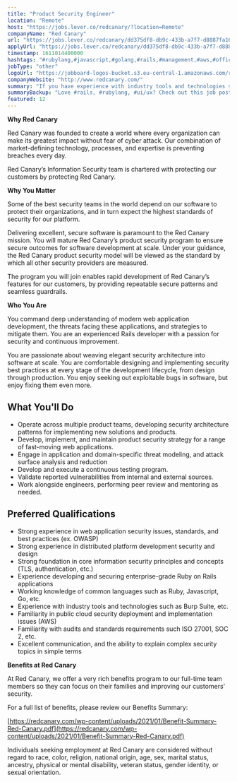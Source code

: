 ```yaml
---
title: "Product Security Engineer"
location: "Remote"
host: "https://jobs.lever.co/redcanary/?location=Remote"
companyName: "Red Canary"
url: "https://jobs.lever.co/redcanary/dd375df8-db9c-433b-a7f7-d8887fa16d27"
applyUrl: "https://jobs.lever.co/redcanary/dd375df8-db9c-433b-a7f7-d8887fa16d27/apply"
timestamp: 1611014400000
hashtags: "#rubylang,#javascript,#golang,#rails,#management,#aws,#office,#operations,#analysis,#ui/ux"
jobType: "other"
logoUrl: "https://jobboard-logos-bucket.s3.eu-central-1.amazonaws.com/red-canary"
companyWebsite: "http://www.redcanary.com/"
summary: "If you have experience with industry tools and technologies such as Burp Suite, etc, Red Canary is looking for someone with your skillset."
summaryBackup: "Love #rails, #rubylang, #ui/ux? Check out this job post!"
featured: 12
---
```


**Why Red Canary**

Red Canary was founded to create a world where every organization can make its greatest impact without fear of cyber attack. Our combination of market-defining technology, processes, and expertise is preventing breaches every day.

Red Canary’s Information Security team is chartered with protecting our customers by protecting Red Canary.

**Why You Matter**

Some of the best security teams in the world depend on our software to protect their organizations, and in turn expect the highest standards of security for our platform.

Delivering excellent, secure software is paramount to the Red Canary mission. You will mature Red Canary’s product security program to ensure secure outcomes for software development at scale. Under your guidance, the Red Canary product security model will be viewed as the standard by which all other security providers are measured.

The program you will join enables rapid development of Red Canary’s features for our customers, by providing repeatable secure patterns and seamless guardrails.

**Who You Are**

You command deep understanding of modern web application development, the threats facing these applications, and strategies to mitigate them. You are an experienced Rails developer with a passion for security and continuous improvement.

You are passionate about weaving elegant security architecture into software at scale. You are comfortable designing and implementing security best practices at every stage of the development lifecycle, from design through production. You enjoy seeking out exploitable bugs in software, but enjoy fixing them even more. 

## What You'll Do

*   Operate across multiple product teams, developing security architecture patterns for implementing new solutions and products. 
*   Develop, implement, and maintain product security strategy for a range of fast-moving web applications.
*   Engage in application and domain-specific threat modeling, and attack surface analysis and reduction
*   Develop and execute a continuous testing program.
*   Validate reported vulnerabilities from internal and external sources.
*   Work alongside engineers, performing peer review and mentoring as needed.

## Preferred Qualifications

*   Strong experience in web application security issues, standards, and best practices (ex. OWASP)
*   Strong experience in distributed platform development security and design
*   Strong foundation in core information security principles and concepts (TLS, authentication, etc.)
*   Experience developing and securing enterprise-grade Ruby on Rails applications
*   Working knowledge of common languages such as Ruby, Javascript, Go, etc.
*   Experience with industry tools and technologies such as Burp Suite, etc.
*   Familiarity in public cloud security deployment and implementation issues (AWS)
*   Familiarity with audits and standards requirements such ISO 27001, SOC 2, etc.
*   Excellent communication, and the ability to explain complex security topics in simple terms

**Benefits at Red Canary**

At Red Canary, we offer a very rich benefits program to our full-time team members so they can focus on their families and improving our customers’ security. 

For a full list of benefits, please review our Benefits Summary:

[https://redcanary.com/wp-content/uploads/2021/01/Benefit-Summary-Red-Canary.pdf](https://redcanary.com/wp-content/uploads/2021/01/Benefit-Summary-Red-Canary.pdf)

Individuals seeking employment at Red Canary are considered without regard to race, color, religion, national origin, age, sex, marital status, ancestry, physical or mental disability, veteran status, gender identity, or sexual orientation.
